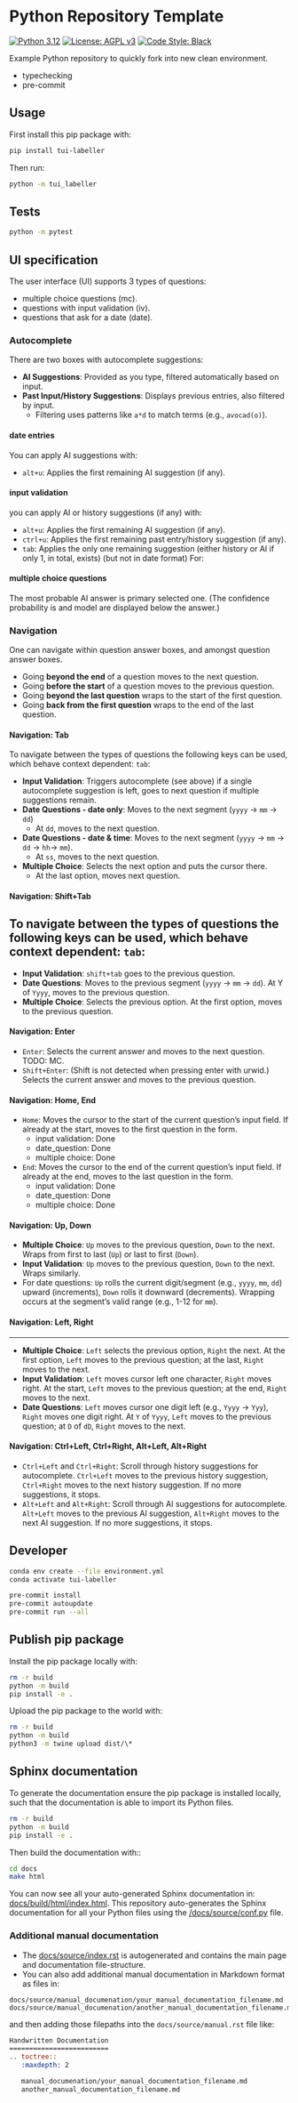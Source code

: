 # Python Repository Template

[![Python 3.12][python_badge]](https://www.python.org/downloads/release/python-3120/)
[![License: AGPL v3][agpl3_badge]](https://www.gnu.org/licenses/agpl-3.0)
[![Code Style: Black][black_badge]](https://github.com/ambv/black)

Example Python repository to quickly fork into new clean environment.

- typechecking
- pre-commit

## Usage

First install this pip package with:

```bash
pip install tui-labeller
```

Then run:

```sh
python -m tui_labeller
```

## Tests

```sh
python -m pytest
```

## UI specification

The user interface (UI) supports 3 types of questions:

- multiple choice questions (mc).
- questions with input validation (iv).
- questions that ask for a date (date).

### Autocomplete

There are two boxes with autocomplete suggestions:

- **AI Suggestions**: Provided as you type, filtered automatically based on input.
- **Past Input/History Suggestions**: Displays previous entries, also filtered by input.
  - Filtering uses patterns like `a*d` to match terms (e.g., `avocad(o)`).

#### date entries

You can apply AI suggestions with:

- `alt+u`: Applies the first remaining AI suggestion (if any).

#### input validation

you can apply AI or history suggestions (if any) with:

- `alt+u`: Applies the first remaining AI suggestion (if any).
- `ctrl+u`: Applies the first remaining past entry/history suggestion (if any).
- `tab`: Applies the only one remaining suggestion (either history or AI if only 1, in total, exists) (but not in date format) For:

#### multiple choice questions

The most probable AI answer is primary selected one. (The confidence probability is and model are displayed below the answer.)

### Navigation

One can navigate within question answer boxes, and amongst question answer boxes.

- Going **beyond the end** of a question moves to the next question.
- Going **before the start** of a question moves to the previous question.
- Going **beyond the last question** wraps to the start of the first question.
- Going **back from the first question** wraps to the end of the last question.

#### Navigation: Tab

To navigate between the types of questions the following keys can be used, which behave context dependent:
`tab`:

- **Input Validation**: Triggers autocomplete (see above) if a single autocomplete suggestion is left, goes to next question if multiple suggestions remain.
- **Date Questions - date only**: Moves to the next segment (`yyyy` → `mm` → `dd`)
  - At `dd`, moves to the next question.
- **Date Questions - date & time**: Moves to the next segment (`yyyy` → `mm` → `dd` → `hh`→ `mm`).
  - At `ss`, moves to the next question.
- **Multiple Choice**: Selects the next option and puts the cursor there.
  - At the last option, moves next question.

#### Navigation: Shift+Tab

## To navigate between the types of questions the following keys can be used, which behave context dependent: `tab`:

- **Input Validation**: `shift+tab` goes to the previous question.
- **Date Questions**: Moves to the previous segment (`yyyy` → `mm` → `dd`). At Y of `Yyyy`, moves to the previous question.
- **Multiple Choice**: Selects the previous option. At the first option, moves to the previous question.

#### Navigation: Enter

- `Enter`: Selects the current answer and moves to the next question. TODO: MC.
- `Shift+Enter`: (Shift is not detected when pressing enter with urwid.) Selects the current answer and moves to the previous question.

#### Navigation: Home, End

- `Home`: Moves the cursor to the start of the current question’s input field. If already at the start, moves to the first question in the form.
  - input validation: Done
  - date_question: Done
  - multiple choice: Done
- `End`: Moves the cursor to the end of the current question’s input field. If already at the end, moves to the last question in the form.
  - input validation: Done
  - date_question: Done
  - multiple choice: Done

#### Navigation: Up, Down

- **Multiple Choice**: `Up` moves to the previous question, `Down` to the next. Wraps from first to last (`Up`) or last to first (`Down`).
- **Input Validation**: `Up` moves to the previous question, `Down` to the next. Wraps similarly.
- For date questions: `Up` rolls the current digit/segment (e.g., `yyyy`, `mm`, `dd`) upward (increments), `Down` rolls it downward (decrements). Wrapping occurs at the segment’s valid range (e.g., 1-12 for `mm`).

#### Navigation: Left, Right

______________________________________________________________________

- **Multiple Choice**: `Left` selects the previous option, `Right` the next. At the first option, `Left` moves to the previous question; at the last, `Right` moves to the next.
- **Input Validation**: `Left` moves cursor left one character, `Right` moves right. At the start, `Left` moves to the previous question; at the end, `Right` moves to the next.
- **Date Questions**: `Left` moves cursor one digit left (e.g., `Yyyy` → `Yyy`), `Right` moves one digit right. At `Y` of `Yyyy`, `Left` moves to the previous question; at `D` of `dD`, `Right` moves to the next.

#### Navigation: Ctrl+Left, Ctrl+Right, Alt+Left, Alt+Right

- `Ctrl+Left` and `Ctrl+Right`: Scroll through history suggestions for autocomplete. `Ctrl+Left` moves to the previous history suggestion, `Ctrl+Right` moves to the next history suggestion. If no more suggestions, it stops.
- `Alt+Left` and `Alt+Right`: Scroll through AI suggestions for autocomplete. `Alt+Left` moves to the previous AI suggestion, `Alt+Right` moves to the next AI suggestion. If no more suggestions, it stops.

## Developer

```bash
conda env create --file environment.yml
conda activate tui-labeller

pre-commit install
pre-commit autoupdate
pre-commit run --all
```

## Publish pip package

Install the pip package locally with:

```bash
rm -r build
python -m build
pip install -e .
```

Upload the pip package to the world with:

```bash
rm -r build
python -m build
python3 -m twine upload dist/\*
```

## Sphinx documentation

To generate the documentation ensure the pip package is installed locally, such
that the documentation is able to import its Python files.

```bash
rm -r build
python -m build
pip install -e .
```

Then build the documentation with::

```sh
cd docs
make html
```

You can now see all your auto-generated Sphinx documentation in:
[docs/build/html/index.html](docs/build/html/index.html). This repository
auto-generates the Sphinx documentation for all your Python files using the
[/docs/source/conf.py](/docs/source/conf.py) file.

### Additional manual documentation

- The [docs/source/index.rst](docs/source/index.rst) is autogenerated and
  contains the main page and documentation file-structure.
- You can also add additional manual documentation in Markdown format as files in:

```
docs/source/manual_documenation/your_manual_documentation_filename.md
docs/source/manual_documenation/another_manual_documentation_filename.md
```

and then adding those filepaths into the `docs/source/manual.rst` file like:

```rst
Handwritten Documentation
=========================
.. toctree::
   :maxdepth: 2

   manual_documenation/your_manual_documentation_filename.md
   another_manual_documentation_filename.md
```

<!-- Un-wrapped URL's below (Mostly for Badges) -->

[agpl3_badge]: https://img.shields.io/badge/License-AGPL_v3-blue.svg
[black_badge]: https://img.shields.io/badge/code%20style-black-000000.svg
[python_badge]: https://img.shields.io/badge/python-3.6-blue.svg
